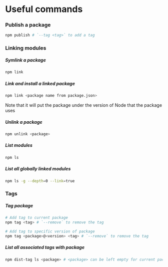 # Useful commands

### Publish a package
```bash
npm publish # `--tag <tag>` to add a tag
```

### Linking modules

##### Symlink a package
```bash
npm link
```

##### Link and install a linked package
```bash
npm link <package name from package.json>
```
Note that it will put the package under the version of Node that the package uses

##### Unlink a package
```bash
npm unlink <package>
```

##### List modules
```bash
npm ls
```

##### List all globally linked modules
```bash
npm ls -g --depth=0 --link=true
```

### Tags

##### Tag package
```bash
# Add tag to current package
npm tag <tag> # `--remove` to remove the tag

# Add tag to specific version of package
npm tag <package>@<version> <tag> # `--remove` to remove the tag
```

##### List all associated tags with package
```bash
npm dist-tag ls <package> # <package> can be left empty for current package
```
